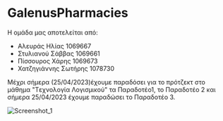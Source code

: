 # GalenusPharmacies
Η ομάδα μας αποτελείται από:
- Αλευράς Ηλίας 1069667
- Στυλιανού Σάββας 1069661
- Πίσσουρος Χάρης 1069673
- Χατζηγιάννης Σωτήρης 1078730



Μέχρι σήμερα (25/04/2023)έχουμε παραδόσει για το πρότζεκτ στο μάθημα "Tεχνολογία Λογισμικού" τα Παραδοτέο1, το Παραδοτέο 2 και σήμερα 25/04/2023 
έχουμε παραδώσει το Παραδοτέο 3.

![Screenshot_1](https://user-images.githubusercontent.com/128754241/234222399-922c10c2-5f0e-476a-990e-7b28f1bd7629.jpg)
